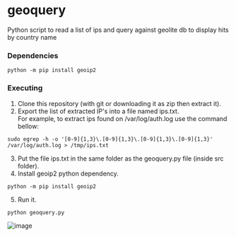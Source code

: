 # geoquery
Python script to read a list of ips and query against geolite db to display hits by country name  


### Dependencies  
```
python -m pip install geoip2  
```

### Executing  
1. Clone this repository (with git or downloading it as zip then extract it).  
2. Export the list of extracted IP's into a file named ips.txt.  
For example, to extract ips found on /var/log/auth.log use the command bellow:  
```
sudo egrep -h -o '[0-9]{1,3}\.[0-9]{1,3}\.[0-9]{1,3}\.[0-9]{1,3}' /var/log/auth.log > /tmp/ips.txt
```
3. Put the file ips.txt in the same folder as the geoquery.py file (inside src folder).
4. Install geoip2 python dependency.  
```
python -m pip install geoip2  
```
5. Run it.  
```
python geoquery.py
```


![image](https://user-images.githubusercontent.com/91758384/202926057-eb0ac0a0-e905-46e3-b9db-ace84b9129fe.png)
